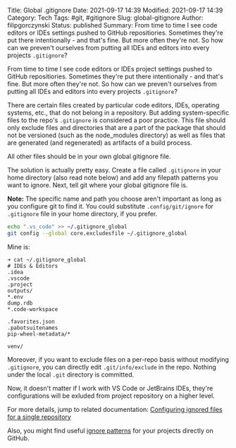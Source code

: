 Title: Global .gitignore
Date: 2021-09-17 14:39
Modified: 2021-09-17 14:39
Category: Tech
Tags: #git, #gitignore
Slug: global-gitignore
Author: filipgorczynski
Status: published
Summary: From time to time I see code editors or IDEs settings pushed to GitHub repositiories. Sometimes they're put there intentionally - and that's fine. But more often they're not. So how can we preven't ourselves from putting all IDEs and editors into every projects `.gitignore`?

From time to time I see code editors or IDEs project settings pushed to GitHub repositiories. Sometimes they're put there intentionally - and that's fine. But more often they're not. So how can we preven't ourselves from putting all IDEs and editors into every projects `.gitignore`?

There are certain files created by particular code editors, IDEs, operating systems, etc., that do not belong in a repository. But adding system-specific files to the repo's `.gitignore` is considered a poor practice. This file should only exclude files and directories that are a part of the package that should not be versioned (such as the node_modules directory) as well as files that are generated (and regenerated) as artifacts of a build process.

All other files should be in your own global gitignore file.

The solution is actually pretty easy. Create a file called `.gitignore` in your home directory (also read note below) and add any filepath patterns you want to ignore. Next, tell git where your global gitignore file is.

**Note:** The specific name and path you choose aren't important as long as you configure git to find it. You could substitute `.config/git/ignore` for `.gitignore` file in your home directory, if you prefer.

```bash
echo ".vs_code" >> ~/.gitignore_global
git config --global core.excludesfile ~/.gitignore_global
```

Mine is:

```text
➜ cat ~/.gitignore_global 
# IDEs & Editors
.idea
.vscode
.project
outputs/
*.env
dump.rdb
*.code-workspace

.favorites.json
.pabotsuitenames
pip-wheel-metadata/*

venv/
```

Moreover, if you want to exclude files on a per-repo basis without modifying `.gitignore`, you can directly edit `.git/info/exclude` in the repo. Nothing under the local `.git` directory is committed.

Now, it doesn't matter if I work with VS Code or JetBrains IDEs, they're configurations will be exluded from project repository on a higher level.

For more details, jump to related documentation: [Configuring ignored files for a single repository](https://docs.github.com/en/get-started/getting-started-with-git/ignoring-files#configuring-ignored-files-for-all-repositories-on-your-computer)

Also, you might find useful [ignore patterns](https://github.com/github/gitignore) for your projects directly on GitHub.
